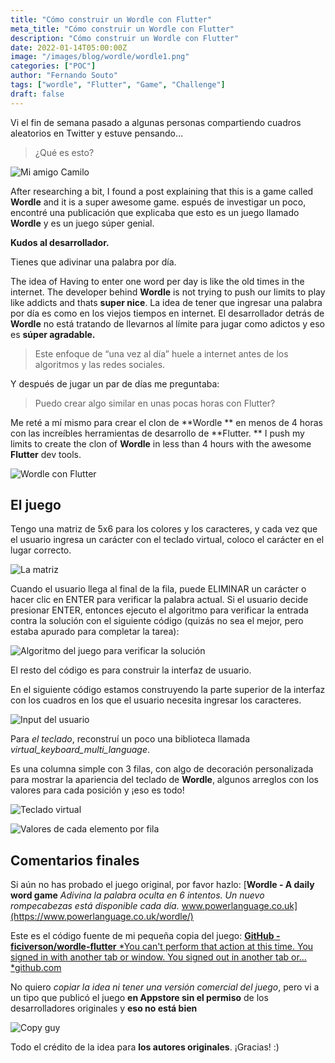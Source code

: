 ```yaml
---
title: "Cómo construir un Wordle con Flutter"
meta_title: "Cómo construir un Wordle con Flutter"
description: "Cómo construir un Wordle con Flutter"
date: 2022-01-14T05:00:00Z
image: "/images/blog/wordle/wordle1.png"
categories: ["POC"]
author: "Fernando Souto"
tags: ["wordle", "Flutter", "Game", "Challenge"]
draft: false
---
```


Vi el fin de semana pasado a algunas personas compartiendo cuadros aleatorios en Twitter y estuve pensando…
>  ¿Qué es esto?

![Mi amigo Camilo](/images/blog/wordle/camilo.png)

After researching a bit, I found a post explaining that this is a game called **Wordle** and it is a super awesome game.
espués de investigar un poco, encontré una publicación que explicaba que esto es un juego llamado **Wordle** y es un juego súper genial.

**Kudos al desarrollador.**

Tienes que adivinar una palabra por día.

The idea of Having to enter one word per day is like the old times in the internet. The developer behind **Wordle** is not trying to push our limits to play like addicts and thats **super nice**.
La idea de tener que ingresar una palabra por día es como en los viejos tiempos en internet. El desarrollador detrás de **Wordle** no está tratando de llevarnos al límite para jugar como adictos y eso es **súper agradable.**
>  Este enfoque de “una vez al día” huele a internet antes de los algoritmos y las redes sociales.

Y después de jugar un par de días me preguntaba:
>  Puedo crear algo similar en unas pocas horas con Flutter?

Me reté a mí mismo para crear el clon de **Wordle ** en menos de 4 horas con las increíbles herramientas de desarrollo de  **Flutter. **
I push my limits to create the clon of **Wordle** in less than 4 hours with the awesome **Flutter** dev tools.

![Wordle con Flutter](/images/blog/wordle/wordle1.png)

## El juego

Tengo una matriz de 5x6 para los colores y los caracteres, y cada vez que el usuario ingresa un carácter con el teclado virtual, coloco el carácter en el lugar correcto.

![La matriz](/images/blog/wordle/wordle2.png)

Cuando el usuario llega al final de la fila, puede ELIMINAR un carácter o hacer clic en ENTER para verificar la palabra actual. Si el usuario decide presionar ENTER, entonces ejecuto el algoritmo para verificar la entrada contra la solución con el siguiente código (quizás no sea el mejor, pero estaba apurado para completar la tarea):

![Algoritmo del juego para verificar la solución](/images/blog/wordle/wordle3.png)

El resto del código es para construir la interfaz de usuario.

En el siguiente código estamos construyendo la parte superior de la interfaz con los cuadros en los que el usuario necesita ingresar los caracteres.

![Input del usuario](/images/blog/wordle/wordle4.png)

Para *el teclado*, reconstruí un poco una biblioteca llamada *virtual_keyboard_multi_language*.

Es una columna simple con 3 filas, con algo de decoración personalizada para mostrar la apariencia del teclado de **Wordle**, algunos arreglos con los valores para cada posición y ¡eso es todo!

![Teclado virtual](/images/blog/wordle/wordle5.png)

![Valores de cada elemento por fila](/images/blog/wordle/wordle6.png)

## Comentarios finales

Si aún no has probado el juego original, por favor hazlo:
[**Wordle - A daily word game**
*Adivina la palabra oculta en 6 intentos. Un nuevo rompecabezas está disponible cada día.* www.powerlanguage.co.uk](https://www.powerlanguage.co.uk/wordle/)

Este es el código fuente de mi pequeña copia del juego:
[**GitHub - ficiverson/wordle-flutter**
*You can't perform that action at this time. You signed in with another tab or window. You signed out in another tab or…*github.com](https://github.com/ficiverson/wordle-flutter)

No quiero *copiar la idea ni tener una versión comercial del juego*, pero vi a un tipo que publicó el juego **en Appstore sin el permiso** de los desarrolladores originales y **eso no está bien**

![Copy guy](/images/blog/wordle/copy.png)

Todo el crédito de la idea para **los autores originales**. ¡Gracias! :)
